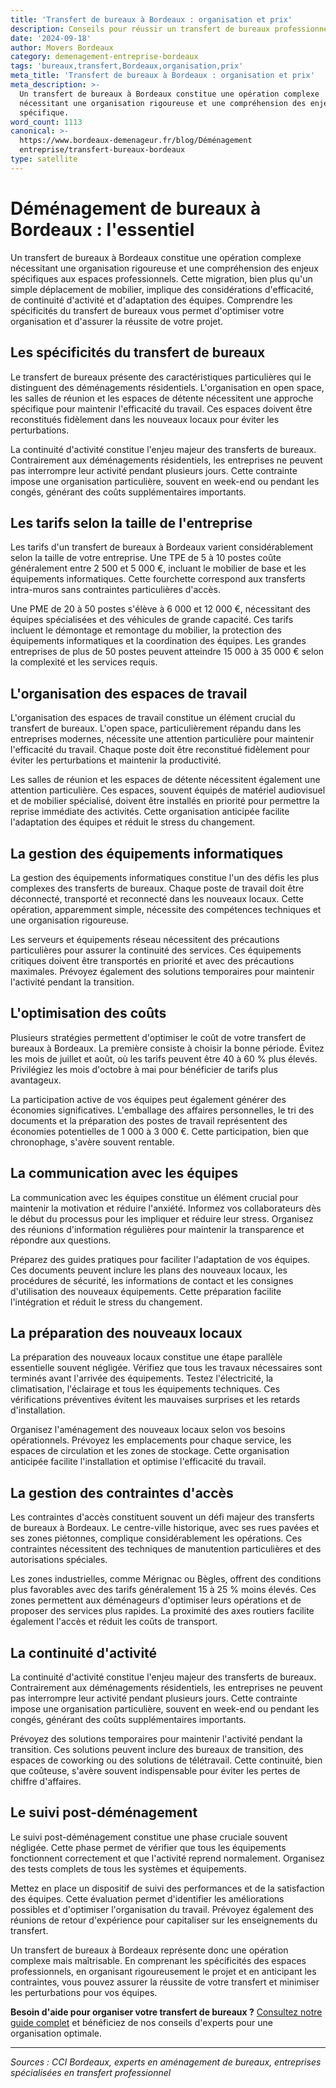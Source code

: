 ```yaml
---
title: 'Transfert de bureaux à Bordeaux : organisation et prix'
description: Conseils pour réussir un transfert de bureaux professionnels à Bordeaux.
date: '2024-09-18'
author: Movers Bordeaux
category: demenagement-entreprise-bordeaux
tags: 'bureaux,transfert,Bordeaux,organisation,prix'
meta_title: 'Transfert de bureaux à Bordeaux : organisation et prix'
meta_description: >-
  Un transfert de bureaux à Bordeaux constitue une opération complexe
  nécessitant une organisation rigoureuse et une compréhension des enjeux
  spécifique.
word_count: 1113
canonical: >-
  https://www.bordeaux-demenageur.fr/blog/Déménagement
  entreprise/transfert-bureaux-bordeaux
type: satellite
---
```



# Déménagement de bureaux à Bordeaux : l'essentiel

Un transfert de bureaux à Bordeaux constitue une opération complexe nécessitant une organisation rigoureuse et une compréhension des enjeux spécifiques aux espaces professionnels. Cette migration, bien plus qu'un simple déplacement de mobilier, implique des considérations d'efficacité, de continuité d'activité et d'adaptation des équipes. Comprendre les spécificités du transfert de bureaux vous permet d'optimiser votre organisation et d'assurer la réussite de votre projet.

## Les spécificités du transfert de bureaux

Le transfert de bureaux présente des caractéristiques particulières qui le distinguent des déménagements résidentiels. L'organisation en open space, les salles de réunion et les espaces de détente nécessitent une approche spécifique pour maintenir l'efficacité du travail. Ces espaces doivent être reconstitués fidèlement dans les nouveaux locaux pour éviter les perturbations.

La continuité d'activité constitue l'enjeu majeur des transferts de bureaux. Contrairement aux déménagements résidentiels, les entreprises ne peuvent pas interrompre leur activité pendant plusieurs jours. Cette contrainte impose une organisation particulière, souvent en week-end ou pendant les congés, générant des coûts supplémentaires importants.

## Les tarifs selon la taille de l'entreprise

Les tarifs d'un transfert de bureaux à Bordeaux varient considérablement selon la taille de votre entreprise. Une TPE de 5 à 10 postes coûte généralement entre 2 500 et 5 000 €, incluant le mobilier de base et les équipements informatiques. Cette fourchette correspond aux transferts intra-muros sans contraintes particulières d'accès.

Une PME de 20 à 50 postes s'élève à 6 000 et 12 000 €, nécessitant des équipes spécialisées et des véhicules de grande capacité. Ces tarifs incluent le démontage et remontage du mobilier, la protection des équipements informatiques et la coordination des équipes. Les grandes entreprises de plus de 50 postes peuvent atteindre 15 000 à 35 000 € selon la complexité et les services requis.

## L'organisation des espaces de travail

L'organisation des espaces de travail constitue un élément crucial du transfert de bureaux. L'open space, particulièrement répandu dans les entreprises modernes, nécessite une attention particulière pour maintenir l'efficacité du travail. Chaque poste doit être reconstitué fidèlement pour éviter les perturbations et maintenir la productivité.

Les salles de réunion et les espaces de détente nécessitent également une attention particulière. Ces espaces, souvent équipés de matériel audiovisuel et de mobilier spécialisé, doivent être installés en priorité pour permettre la reprise immédiate des activités. Cette organisation anticipée facilite l'adaptation des équipes et réduit le stress du changement.

## La gestion des équipements informatiques

La gestion des équipements informatiques constitue l'un des défis les plus complexes des transferts de bureaux. Chaque poste de travail doit être déconnecté, transporté et reconnecté dans les nouveaux locaux. Cette opération, apparemment simple, nécessite des compétences techniques et une organisation rigoureuse.

Les serveurs et équipements réseau nécessitent des précautions particulières pour assurer la continuité des services. Ces équipements critiques doivent être transportés en priorité et avec des précautions maximales. Prévoyez également des solutions temporaires pour maintenir l'activité pendant la transition.

## L'optimisation des coûts

Plusieurs stratégies permettent d'optimiser le coût de votre transfert de bureaux à Bordeaux. La première consiste à choisir la bonne période. Évitez les mois de juillet et août, où les tarifs peuvent être 40 à 60 % plus élevés. Privilégiez les mois d'octobre à mai pour bénéficier de tarifs plus avantageux.

La participation active de vos équipes peut également générer des économies significatives. L'emballage des affaires personnelles, le tri des documents et la préparation des postes de travail représentent des économies potentielles de 1 000 à 3 000 €. Cette participation, bien que chronophage, s'avère souvent rentable.

## La communication avec les équipes

La communication avec les équipes constitue un élément crucial pour maintenir la motivation et réduire l'anxiété. Informez vos collaborateurs dès le début du processus pour les impliquer et réduire leur stress. Organisez des réunions d'information régulières pour maintenir la transparence et répondre aux questions.

Préparez des guides pratiques pour faciliter l'adaptation de vos équipes. Ces documents peuvent inclure les plans des nouveaux locaux, les procédures de sécurité, les informations de contact et les consignes d'utilisation des nouveaux équipements. Cette préparation facilite l'intégration et réduit le stress du changement.

## La préparation des nouveaux locaux

La préparation des nouveaux locaux constitue une étape parallèle essentielle souvent négligée. Vérifiez que tous les travaux nécessaires sont terminés avant l'arrivée des équipements. Testez l'électricité, la climatisation, l'éclairage et tous les équipements techniques. Ces vérifications préventives évitent les mauvaises surprises et les retards d'installation.

Organisez l'aménagement des nouveaux locaux selon vos besoins opérationnels. Prévoyez les emplacements pour chaque service, les espaces de circulation et les zones de stockage. Cette organisation anticipée facilite l'installation et optimise l'efficacité du travail.

## La gestion des contraintes d'accès

Les contraintes d'accès constituent souvent un défi majeur des transferts de bureaux à Bordeaux. Le centre-ville historique, avec ses rues pavées et ses zones piétonnes, complique considérablement les opérations. Ces contraintes nécessitent des techniques de manutention particulières et des autorisations spéciales.

Les zones industrielles, comme Mérignac ou Bègles, offrent des conditions plus favorables avec des tarifs généralement 15 à 25 % moins élevés. Ces zones permettent aux déménageurs d'optimiser leurs opérations et de proposer des services plus rapides. La proximité des axes routiers facilite également l'accès et réduit les coûts de transport.

## La continuité d'activité

La continuité d'activité constitue l'enjeu majeur des transferts de bureaux. Contrairement aux déménagements résidentiels, les entreprises ne peuvent pas interrompre leur activité pendant plusieurs jours. Cette contrainte impose une organisation particulière, souvent en week-end ou pendant les congés, générant des coûts supplémentaires importants.

Prévoyez des solutions temporaires pour maintenir l'activité pendant la transition. Ces solutions peuvent inclure des bureaux de transition, des espaces de coworking ou des solutions de télétravail. Cette continuité, bien que coûteuse, s'avère souvent indispensable pour éviter les pertes de chiffre d'affaires.

## Le suivi post-déménagement

Le suivi post-déménagement constitue une phase cruciale souvent négligée. Cette phase permet de vérifier que tous les équipements fonctionnent correctement et que l'activité reprend normalement. Organisez des tests complets de tous les systèmes et équipements.

Mettez en place un dispositif de suivi des performances et de la satisfaction des équipes. Cette évaluation permet d'identifier les améliorations possibles et d'optimiser l'organisation du travail. Prévoyez également des réunions de retour d'expérience pour capitaliser sur les enseignements du transfert.

Un transfert de bureaux à Bordeaux représente donc une opération complexe mais maîtrisable. En comprenant les spécificités des espaces professionnels, en organisant rigoureusement le projet et en anticipant les contraintes, vous pouvez assurer la réussite de votre transfert et minimiser les perturbations pour vos équipes.

**Besoin d'aide pour organiser votre transfert de bureaux ?** [Consultez notre guide complet](/blog/devis/guide) et bénéficiez de nos conseils d'experts pour une organisation optimale.

---

*Sources : CCI Bordeaux, experts en aménagement de bureaux, entreprises spécialisées en transfert professionnel*
